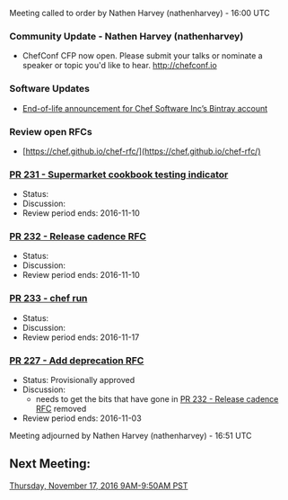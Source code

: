 Meeting called to order by Nathen Harvey (nathenharvey) -  16:00 UTC

### Community Update - Nathen Harvey (nathenharvey)

* ChefConf CFP now open.  Please submit your talks or nominate a speaker or topic you'd like to hear. http://chefconf.io

### Software Updates

* [End-of-life announcement for Chef Software Inc’s Bintray account](https://discourse.chef.io/t/end-of-life-announcement-for-chef-software-inc-s-bintray-account/9807)


### Review open RFCs

* [https://chef.github.io/chef-rfc/](https://chef.github.io/chef-rfc/)

### [PR 231 - Supermarket cookbook testing indicator](https://github.com/chef/chef-rfc/pull/231)

* Status:  
* Discussion:
* Review period ends:  2016-11-10

### [PR 232 - Release cadence RFC](https://github.com/chef/chef-rfc/pull/232)

* Status:  
* Discussion:  
* Review period ends:  2016-11-10

### [PR 233 - chef run](https://github.com/chef/chef-rfc/pull/233)

* Status:  
* Discussion:
* Review period ends:  2016-11-17

### [PR 227 - Add deprecation RFC](https://github.com/chef/chef-rfc/pull/227)

* Status:  Provisionally approved
* Discussion:
  * needs to get the bits that have gone in [PR 232 - Release cadence RFC](https://github.com/chef/chef-rfc/pull/232) removed
* Review period ends:  2016-11-03

Meeting adjourned by Nathen Harvey (nathenharvey) -  16:51 UTC

## Next Meeting:

[Thursday, November 17, 2016 9AM-9:50AM PST](http://everytimezone.com/#2016-11-17,240,cn3)